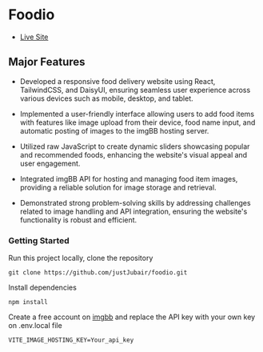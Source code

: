 # Foodio

- [Live Site](https://foodio-red.vercel.app)

## Major Features

- Developed a responsive food delivery website using React, TailwindCSS, and DaisyUI, ensuring seamless user experience across various devices such as mobile, desktop, and tablet.

- Implemented a user-friendly interface allowing users to add food items with features like image upload from their device, food name input, and automatic posting of images to the imgBB hosting server.

- Utilized raw JavaScript to create dynamic sliders showcasing popular and recommended foods, enhancing the website's visual appeal and user engagement.

- Integrated imgBB API for hosting and managing food item images, providing a reliable solution for image storage and retrieval.

- Demonstrated strong problem-solving skills by addressing challenges related to image handling and API integration, ensuring the website's functionality is robust and efficient.

### Getting Started
Run this project locally, clone the repository
```
git clone https://github.com/justJubair/foodio.git
```

Install dependencies
```
npm install
```

Create a free account on [imgbb](https://imgbb.com) and replace the API key with your own key on .env.local file
```
VITE_IMAGE_HOSTING_KEY=Your_api_key
``` 



